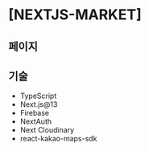 # [NEXTJS-MARKET]

## 페이지

## 기술

- TypeScript
- Next.js@13
- Firebase
- NextAuth
- Next Cloudinary
- react-kakao-maps-sdk
